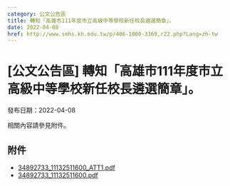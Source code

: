 ```yaml
---
category: 公文公告區
title: 轉知「高雄市111年度市立高級中等學校新任校長遴選簡章」。
date: 2022-04-08
href: http://www.smhs.kh.edu.tw/p/406-1000-3369,r22.php?Lang=zh-tw
---
```


# [公文公告區] 轉知「高雄市111年度市立高級中等學校新任校長遴選簡章」。

發布日期：2022-04-08

相關內容請參見附件。

## 附件

- [34892733_11132511600_ATT1.pdf](https://www.smhs.kh.edu.tw/var/file/0/1000/attach/71/pta_3123_9856072_02523.pdf)
- [34892733_11132511600.pdf](https://www.smhs.kh.edu.tw/var/file/0/1000/attach/71/pta_3124_4304131_02523.pdf)
